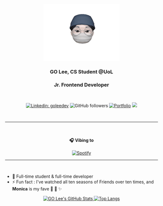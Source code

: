 <div align="center">
  <img src='assets/memoji.gif' alt="memoji" width="250" >

<h3>GO Lee, <b>CS Student</b> @UoL</h3>
<h3>Jr. <b>Frontend</b> Developer</h3>
<br>

[![Linkedin: goleedev](https://img.shields.io/badge/-goleedev-blue?style=flat-square&logo=Linkedin&logoColor=white&link=https://www.linkedin.com/in/goleedev/)](https://www.linkedin.com/in/goleedev/)
![GitHub followers](https://img.shields.io/github/followers/goleedev?style=social)
[![Portfolio](https://img.shields.io/badge/Website-46a2f1.svg?&style=flat-square&color=9cf&logo=dev.to&logoColor=white&link=https://golee.tech/)](https://golee.tech/)
![](https://visitor-badge.glitch.me/badge?page_id=goleedev.goleedev)

<br>
<hr>

<br>
  <h4><b>🎧 Vibing to</b></h4>

[![Spotify](https://spotify-github-readme.vercel.app/api/spotify)](https://open.spotify.com/artist/66CXWjxzNUsdJxJ2JdwvnR)

</div>

<hr>
<br>

- 🐝 Full-time student & full-time developer
- ⚡ Fun fact : I've watched all ten seasons of Friends over ten times, and **Monica** is my fave 🧽 🧺 ✨<br>

<div align="center" >
  <a  href="https://github.com/goleedev"> 
    <img alt="GO Lee's GitHub Stats" width="50%" src="https://github-readme-stats.vercel.app/api?username=goleedev&show_icons=true&hide_border=true" href="https://github.com/goleedev" 
    />
    <img alt="Top Langs" width="42%" src="https://github-readme-stats.vercel.app/api/top-langs/?username=goleedev&layout=compact&count_private=true&&hide_border=true&icon=true" href="https://github.com/goleedev" 
    />
  </a>
</div>
